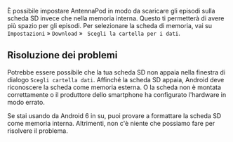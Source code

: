 È possibile impostare AntennaPod in modo da scaricare gli episodi sulla scheda SD invece che nella memoria interna. Questo ti permetterà di avere più spazio per gli episodi. Per selezionare la scheda di memoria, vai su `Impostazioni` » `Download` » ` Scegli la cartella per i dati`.

## Risoluzione dei problemi

Potrebbe essere possibile che la tua scheda SD non appaia nella finestra di dialogo `Scegli cartella dati`. Affinché la scheda SD appaia, Android deve riconoscere la scheda come memoria esterna. O la scheda non è montata correttamente o il produttore dello smartphone ha configurato l'hardware in modo errato.

Se stai usando da Android 6 in su, puoi provare a formattare la scheda SD come memoria interna. Altrimenti, non c'è niente che possiamo fare per risolvere il problema.
